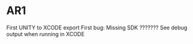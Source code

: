 # AR1
First UNITY to XCODE export
First bug: Missing SDK ???????  See debug output when running in XCODE
